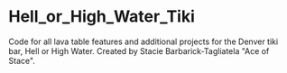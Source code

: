 # Hell_or_High_Water_Tiki
Code for all lava table features and additional projects for the Denver tiki bar, Hell or High Water.
Created by Stacie Barbarick-Tagliatela "Ace of Stace".
